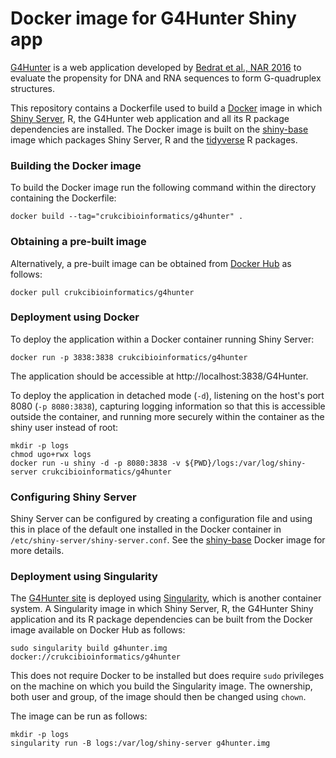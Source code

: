 Docker image for G4Hunter Shiny app
===================================

[G4Hunter](http://bioinformatics.cruk.cam.ac.uk/G4Hunter) is a web application developed by
[Bedrat et al., NAR 2016](https://academic.oup.com/nar/article-lookup/doi/10.1093/nar/gkw006)
to evaluate the propensity for DNA and RNA sequences to form G-quadruplex structures.

This repository contains a Dockerfile used to build a [Docker](https://www.docker.com) image in
which [Shiny Server](https://www.rstudio.com/products/shiny/shiny-server), R, the G4Hunter web
application and all its R package dependencies are installed. The Docker image is built on the
[shiny-base](https://github.com/crukci-bioinformatics/shiny-base)
image which packages Shiny Server, R and the [tidyverse](https://www.tidyverse.org)
R packages.


### Building the Docker image

To build the Docker image run the following command within the directory containing
the Dockerfile:

```
docker build --tag="crukcibioinformatics/g4hunter" .
```


### Obtaining a pre-built image

Alternatively, a pre-built image can be obtained from
[Docker Hub](https://hub.docker.com/r/crukcibioinformatics/g4hunter)
as follows:

```
docker pull crukcibioinformatics/g4hunter
```


### Deployment using Docker

To deploy the application within a Docker container running Shiny Server:

```
docker run -p 3838:3838 crukcibioinformatics/g4hunter
```

The application should be accessible at http://localhost:3838/G4Hunter.

To deploy the application in detached mode (`-d`), listening on the host's port
8080 (`-p 8080:3838`), capturing logging information so that this is accessible
outside the container, and running more securely within the container as the
shiny user instead of root:

```
mkdir -p logs
chmod ugo+rwx logs
docker run -u shiny -d -p 8080:3838 -v ${PWD}/logs:/var/log/shiny-server crukcibioinformatics/g4hunter
```


### Configuring Shiny Server

Shiny Server can be configured by creating a configuration file and using this
in place of the default one installed in the Docker container in
`/etc/shiny-server/shiny-server.conf`. See the
[shiny-base](https://github.com/crukci-bioinformatics/shiny-base/blob/master/README.md)
Docker image for more details.


### Deployment using Singularity

The [G4Hunter site](http://bioinformatics.cruk.cam.ac.uk/G4Hunter) is deployed
using [Singularity](http://singularity.lbl.gov), which is another container
system. A Singularity image in which Shiny Server, R, the G4Hunter Shiny
application and its R package dependencies can be built from the Docker image
available on Docker Hub as follows:

```
sudo singularity build g4hunter.img docker://crukcibioinformatics/g4hunter
```

This does not require Docker to be installed but does require `sudo` privileges
on the machine on which you build the Singularity image. The ownership, both user
and group, of the image should then be changed using `chown`.

The image can be run as follows:

```
mkdir -p logs
singularity run -B logs:/var/log/shiny-server g4hunter.img
```

